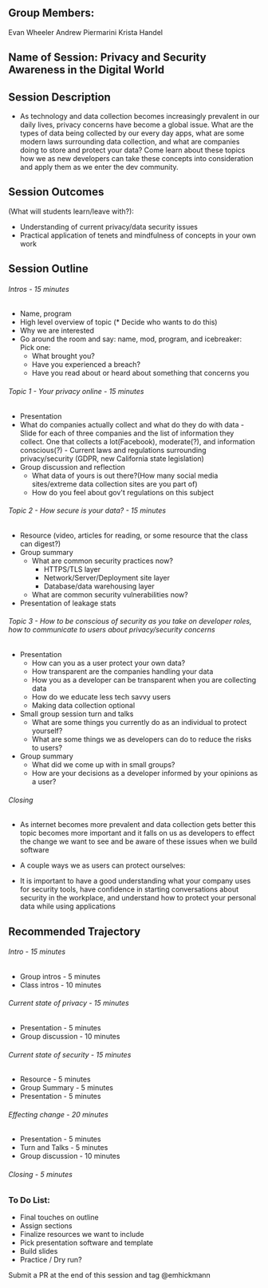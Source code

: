 ## Group Members:
Evan Wheeler
Andrew Piermarini
Krista Handel


## Name of Session: Privacy and Security Awareness in the Digital World

## Session Description
- As technology and data collection becomes increasingly prevalent in our daily lives, privacy concerns have become a global issue. What are the types of data being collected by our every day apps, what are some modern laws surrounding data collection, and what are companies doing to store and protect your data? Come learn about these topics how we as new developers can take these concepts into consideration and apply them as we enter the dev community.

## Session Outcomes

(What will students learn/leave with?):
- Understanding of current privacy/data security issues
- Practical application of tenets and mindfulness of concepts in your own work

## Session Outline

###### Intros - 15 minutes
 - Name, program
 - High level overview of topic (* Decide who wants to do this)
 - Why we are interested
 - Go around the room and say: name, mod, program, and icebreaker:  
   Pick one:
   - What brought you?
   - Have you experienced a breach?
   - Have you read about or heard about something that concerns you

###### Topic 1 - Your privacy online - 15 minutes  
  - Presentation
   - What do companies actually collect and what do they do with data
    - Slide for each of three companies and the list of information they collect. One that collects a lot(Facebook), moderate(?), and information conscious(?)
    - Current laws and regulations surrounding privacy/security (GDPR, new California state legislation)
  - Group discussion and reflection
    - What data of yours is out there?(How many social media sites/extreme data collection sites are you part of)
    - How do you feel about gov't regulations on this subject

###### Topic 2 - How secure is your data? - 15 minutes
  - Resource (video, articles for reading, or some resource that the class can digest?)
  - Group summary
    - What are common security practices now?
      - HTTPS/TLS layer
      - Network/Server/Deployment site layer
      - Database/data warehousing layer
    - What are common security vulnerabilities now?
  - Presentation of leakage stats

###### Topic 3 - How to be conscious of security as you take on developer roles, how to communicate to users about privacy/security concerns
  - Presentation
    - How can you as a user protect your own data?
    - How transparent are the companies handling your data
    - How you as a developer can be transparent when you are collecting data
    - How do we educate less tech savvy users
    - Making data collection optional
  - Small group session turn and talks
    - What are some things you currently do as an individual to protect yourself?
    - What are some things we as developers can do to reduce the risks to users?
  - Group summary
    - What did we come up with in small groups?
    - How are your decisions as a developer informed by your opinions as a user?

###### Closing
  - As internet becomes more prevalent and data collection gets better this topic becomes more important and it falls on us as developers to effect the change we want to see and be aware of these issues when we build software
  - A couple ways we as users can protect ourselves:
  
  - It is important to have a good understanding what your company uses for security tools, have confidence in starting conversations about security in the workplace, and understand how to protect your personal data while using applications

## Recommended Trajectory

###### Intro - 15 minutes
  - Group intros - 5 minutes
  - Class intros - 10 minutes

###### Current state of privacy - 15 minutes
  - Presentation - 5 minutes
  - Group discussion - 10 minutes  

###### Current state of security - 15 minutes
  - Resource - 5 minutes
  - Group Summary - 5 minutes
  - Presentation - 5 minutes  

###### Effecting change - 20 minutes
  - Presentation - 5 minutes
  - Turn and Talks - 5 minutes
  - Group discussion - 10 minutes  

###### Closing - 5 minutes

### To Do List:
  - Final touches on outline
  - Assign sections
  - Finalize resources we want to include
  - Pick presentation software and template
  - Build slides
  - Practice / Dry run?

Submit a PR at the end of this session and tag @emhickmann
